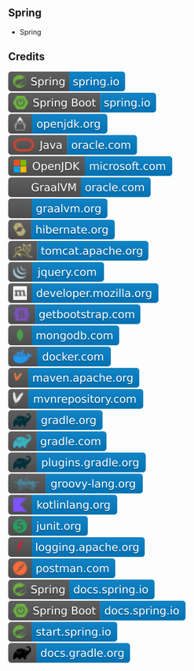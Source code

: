 Spring
------

- Spring

Credits
-------
[![image](
Credits/Spring-spring.io.svg)](https://spring.io/)  
[![image](
Credits/Spring-Boot-spring.io.svg)](https://spring.io/projects/spring-boot/)  
[![image](
Credits/openjdk.org.svg)](https://openjdk.org/)  
[![image](
Credits/Java-oracle.com.svg)](https://oracle.com/java/)  
[![image](
Credits/OpenJDK-microsoft.com.svg)](https://microsoft.com/openjdk/)  
[![image](
Credits/GraalVM-oracle.com.svg)](https://oracle.com/java/graalvm/)  
[![image](
Credits/graalvm.org.svg)](https://graalvm.org/)  
[![image](
Credits/hibernate.org.svg)](https://hibernate.org/)  
[![image](
Credits/tomcat.apache.org.svg)](https://tomcat.apache.org/)  
[![image](
Credits/jquery.com.svg)](https://jquery.com/)  
[![image](
Credits/developer.mozilla.org.svg)](https://developer.mozilla.org/)  
[![image](
Credits/getbootstrap.com.svg)](https://getbootstrap.com/)  
[![image](
Credits/mongodb.com.svg)](https://mongodb.com/)  
[![image](
Credits/docker.com.svg)](https://docker.com/)  
[![image](
Credits/maven.apache.org.svg)](https://maven.apache.org/)  
[![image](
Credits/mvnrepository.com.svg)](https://mvnrepository.com/)  
[![image](
Credits/gradle.org.svg)](https://gradle.org/)  
[![image](
Credits/gradle.com.svg)](https://gradle.com/)  
[![image](
Credits/plugins.gradle.org.svg)](https://plugins.gradle.org/)  
[![image](
Credits/groovy-lang.org.svg)](https://groovy-lang.org/)  
[![image](
Credits/kotlinlang.org.svg)](https://kotlinlang.org/)  
[![image](
Credits/junit.org.svg)](https://junit.org/)  
[![image](
Credits/logging.apache.org.svg)](https://logging.apache.org/)  
[![image](
Credits/postman.com.svg)](https://postman.com/)  
[![image](
Credits/Spring-docs.spring.io.svg)](https://docs.spring.io/)   
[![image](
Credits/Spring-Boot-docs.spring.io.svg)](https://docs.spring.io/spring-boot/)  
[![image](
Credits/start.spring.io.svg)](https://start.spring.io/)  
[![image](
Credits/docs.gradle.org.svg)](https://docs.gradle.org/)